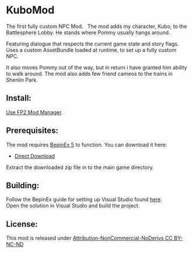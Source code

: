 # KuboMod

The first fully custom NPC Mod.
 
The mod adds my character, Kubo, to the Battlesphere Lobby.
He stands where Pommy usually hangs around.

Featuring dialogue that respects the current game state and story flags.
Uses a custom AssetBundle loaded at runtime, to set up a fully custom NPC.

It also moves Pommy out of the way, but in return i have granted him ability to walk around.
The mod also adds few friend cameos to the trains in Shenlin Park.

## Install:
[Use FP2 Mod Manager](https://gamebanana.com/tools/10870).

## Prerequisites:
The mod requires [BepinEx 5](https://github.com/BepInEx/BepInEx) to function. You can download it here:
* [Direct Download](https://github.com/BepInEx/BepInEx/releases/download/v5.4.21/BepInEx_x86_5.4.21.0.zip)  

Extract the downloaded zip file in to the main game directory.  

## Building:
Follow the BepinEx guide for setting up Visual Studio found [here](https://docs.bepinex.dev/master/index.html).  
Open the solution in Visual Studio and build the project.

## License:
This mod is released under [Attribution-NonCommercial-NoDerivs CC BY-NC-ND](https://creativecommons.org/licenses/by-nc-nd/4.0/)

